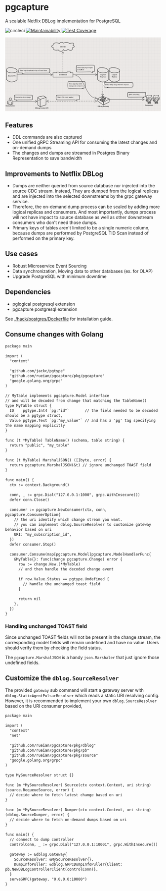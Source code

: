 # pgcapture

A scalable Netflix DBLog implementation for PostgreSQL

![circleci](https://circleci.com/gh/rueian/pgcapture.svg?style=shield)
[![Maintainability](https://api.codeclimate.com/v1/badges/efd0f50a92233b34ae5e/maintainability)](https://codeclimate.com/github/rueian/pgcapture/maintainability)
[![Test Coverage](https://api.codeclimate.com/v1/badges/efd0f50a92233b34ae5e/test_coverage)](https://codeclimate.com/github/rueian/pgcapture/test_coverage)

![overview](./hack/images/overview.png)

## Features
* DDL commands are also captured
* One unified gRPC Streaming API for consuming the latest changes and on-demand dumps
* The changes and dumps are streamed in Postgres Binary Representation to save bandwidth

## Improvements to Netflix DBLog
* Dumps are neither queried from source database nor injected into the source CDC stream.
  Instead, They are dumped from the logical replicas and are injected into the selected downstreams by the grpc gateway service.
* Therefore, the on-demand dump process can be scaled by adding more logical replicas and consumers.
  And most importantly, dumps process will not have impact to source database as well as other downstream consumers who don't need those dumps.   
* Primary keys of tables aren't limited to be a single numeric column, because dumps are performed by PostgreSQL TID Scan instead of performed on the primary key.
  
## Use cases
* Robust Microservice Event Sourcing
* Data synchronization, Moving data to other databases (ex. for OLAP)
* Upgrade PostgreSQL with minimum downtime

## Dependencies
* pglogical postgresql extension
* pgcapture postgresql extension

See [./hack/postgres/Dockerfile](./hack/postgres/Dockerfile) for installation guide.
  
## Consume changes with Golang

```golang
package main

import (
  "context"

  "github.com/jackc/pgtype"
  "github.com/rueian/pgcapture/pkg/pgcapture"
  "google.golang.org/grpc"
)

// MyTable implements pgcapture.Model interface
// and will be decoded from change that matching the TableName()
type MyTable struct {
  ID    pgtype.Int4 `pg:"id"`       // the field needed to be decoded should be a pgtype struct, 
  Value pgtype.Text `pg:"my_value"` // and has a 'pg' tag specifying the name mapping explicitly
}

func (t *MyTable) TableName() (schema, table string) {
  return "public", "my_table"
}

func (t MyTable) MarshalJSON() ([]byte, error) {
  return pgcapture.MarshalJSON(&t) // ignore unchanged TOAST field
}

func main() {
  ctx := context.Background()

  conn, _ := grpc.Dial("127.0.0.1:1000", grpc.WithInsecure())
  defer conn.Close()

  consumer := pgcapture.NewConsumer(ctx, conn, pgcapture.ConsumerOption{ 
    // the uri identify which change stream you want.
    // you can implement dblog.SourceResolver to customize gateway behavior based on uri
    URI: "my_subscription_id", 
  })
  defer consumer.Stop()
	
  consumer.Consume(map[pgcapture.Model]pgcapture.ModelHandlerFunc{
    &MyTable{}: func(change pgcapture.Change) error {
      row := change.New.(*MyTable) 
      // and then handle the decoded change event

      if row.Value.Status == pgtype.Undefined {
        // handle the unchanged toast field
      }

      return nil
    },
  })
}
```

### Handling unchanged TOAST field

Since unchanged TOAST fields will not be present in the change stream, the corresponding model fields will remain undefined and have no value.
Users should verify them by checking the field status.

The `pgcapture.MarshalJSON` is a handy `json.Marshaler` that just ignore those undefined fields.

## Customize the `dblog.SourceResolver`

The provided `gateway` sub command will start a gateway server with `dblog.StaticAgentPulsarResolver` which reads a static URI resolving config.
However, it is recommended to implement your own `dblog.SourceResolver` based on the URI consumer provided, 

```golang
package main

import (
  "context"
  "net"
	
  "github.com/rueian/pgcapture/pkg/dblog"
  "github.com/rueian/pgcapture/pkg/pb"
  "github.com/rueian/pgcapture/pkg/source"
  "google.golang.org/grpc"
)

type MySourceResolver struct {}

func (m *MySourceResolver) Source(ctx context.Context, uri string) (source.RequeueSource, error) {
  // decide where to fetch latest change based on uri
}

func (m *MySourceResolver) Dumper(ctx context.Context, uri string) (dblog.SourceDumper, error) {
  // decide where to fetch on-demand dumps based on uri
}

func main() {
  // connect to dump controller
  controlConn, _ := grpc.Dial("127.0.0.1:10001", grpc.WithInsecure())
	
  gateway := &dblog.Gateway{
    SourceResolver: &MySourceResolver{}, 
    DumpInfoPuller: &dblog.GRPCDumpInfoPuller{Client: pb.NewDBLogControllerClient(controlConn)},
  }
  serveGRPC(gateway, "0.0.0.0:10000")
}

```
